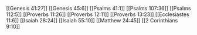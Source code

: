 [[Genesis 41:27]]
[[Genesis 45:6]]
[[Psalms 41:1]]
[[Psalms 107:36]]
[[Psalms 112:5]]
[[Proverbs 11:26]]
[[Proverbs 12:11]]
[[Proverbs 13:23]]
[[Ecclesiastes 11:6]]
[[Isaiah 28:24]]
[[Isaiah 55:10]]
[[Matthew 24:45]]
[[2 Corinthians 9:10]]
